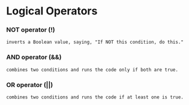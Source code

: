 #   Logical Operators

### NOT operator    (!)    
```inverts a Boolean value, saying, "If NOT this condition, do this."```
### AND operator    (&&)   
```combines two conditions and runs the code only if both are true.```
### OR operator (||)    
```combines two conditions and runs the code if at least one is true.```





